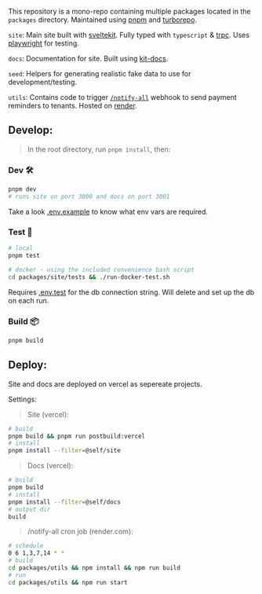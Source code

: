 This repository is a mono-repo containing multiple packages located in the `packages` directory. Maintained using [pnpm](https://pnpm.io/) and [turborepo](https://turborepo.org/).

`site`: Main site built with [sveltekit](https://kit.svelte.dev/). Fully typed with `typescript` & [trpc](https://trpc.io/). Uses [playwright](https://playwright.dev/) for testing.

`docs`: Documentation for site. Built using [kit-docs](https://github.com/svelteness/kit-docs).

`seed`: Helpers for generating realistic fake data to use for development/testing.

`utils`: Contains code to trigger [`/notify-all`](packages/site/src/routes/transactions/notify-all.ts) webhook to send payment reminders to tenants. Hosted on [render](https://render.com/).

## Develop:

> In the root directory, run `pnpm install`, then:

### Dev 🛠️

```bash
pnpm dev
# runs site on port 3000 and docs on port 3001
```

Take a look [.env.example](packages/site/.env.example) to know what env vars are required.

### Test 🧪

```bash
# local
pnpm test

# docker - using the included convenience bash script
cd packages/site/tests && ./run-docker-test.sh
```

Requires [.env.test](packages/site/.env.test.example) for the db connection string. Will delete and set up the db on each run.

### Build 📦

```bash
pnpm build
```

## Deploy:

Site and docs are deployed on vercel as sepereate projects.

Settings:

> Site (vercel):

```bash
# build
pnpm build && pnpm run postbuild:vercel
# install
pnpm install --filter=@self/site
```

> Docs (vercel):

```bash
# build
pnpm build
# install
pnpm install --filter=@self/docs
# output dir
build
```

> /notify-all cron job (render.com):

```bash
# schedule
0 6 1,3,7,14 * *
# build
cd packages/utils && npm install && npm run build
# run
cd packages/utils && npm run start
```
